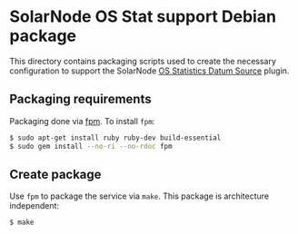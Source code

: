 # SolarNode OS Stat support Debian package

This directory contains packaging scripts used to create the necessary configuration
to support the SolarNode [OS Statistics Datum Source][osstat] plugin.

## Packaging requirements

Packaging done via [fpm][fpm]. To install `fpm`:

```sh
$ sudo apt-get install ruby ruby-dev build-essential
$ sudo gem install --no-ri --no-rdoc fpm
```

## Create package

Use `fpm` to package the service via `make`. This package is architecture independent:

```sh
$ make
```

[fpm]: https://github.com/jordansissel/fpm
[osstat]: https://github.com/SolarNetwork/solarnetwork-node/tree/master/net.solarnetwork.node.datum.os.stat